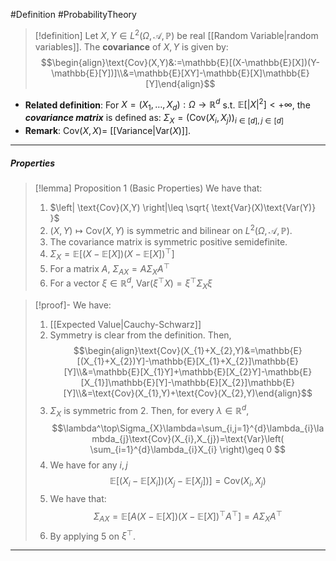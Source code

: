 #Definition #ProbabilityTheory 

> [!definition]
> Let $X,Y\in L^2(\Omega,\mathcal{A},\mathbb{P})$ be real [[Random Variable|random variables]]. The **covariance** of $X,Y$ is given by: $$\begin{align}\text{Cov}(X,Y)&:=\mathbb{E}[(X-\mathbb{E}[X])(Y-\mathbb{E}[Y])]\\&=\mathbb{E}[XY]-\mathbb{E}[X]\mathbb{E}[Y]\end{align}$$ 
- **Related definition**: For $X=(X_{1},\dots,X_{d}):\Omega\to \mathbb{R}^d$ s.t. $\mathbb{E}[\left| X \right|^{2}]<+\infty$, the ***covariance matrix*** is defined as: $\Sigma_{X}=\left( \text{Cov}(X_{i},X_{j}) \right)_{i\in[d],j\in [d]}$
- **Remark**: $\text{Cov}(X,X)=$ [[Variance|$\text{Var}(X)$]].
---
##### Properties
> [!lemma] Proposition 1 (Basic Properties)
> We have that:
> 1. $\left| \text{Cov}(X,Y) \right|\leq \sqrt{ \text{Var}(X)\text{Var(Y)} }$
> 2. $(X,Y)\mapsto \text{Cov}(X,Y)$ is symmetric and bilinear on $L^2(\Omega,\mathcal{A},\mathbb{P})$. 
> 3. The covariance matrix is symmetric positive semidefinite. 
> 4. $\Sigma_{X}=\mathbb{E}[(X-\mathbb{E}[X])(X-\mathbb{E}[X])^\top]$
> 5. For a matrix $A$, $\Sigma_{AX}=A\Sigma_{X}A^\top$
> 6. For a vector $\xi\in \mathbb{R}^d$, $\text{Var}(\xi^\top X)= \xi^\top \Sigma_{X}\xi$

> [!proof]-
> We have:
> 1. [[Expected Value|Cauchy-Schwarz]]
> 2. Symmetry is clear from the definition. Then, $$\begin{align}\text{Cov}(X_{1}+X_{2},Y)&=\mathbb{E}[(X_{1}+X_{2})Y]-\mathbb{E}[X_{1}+X_{2}]\mathbb{E}[Y]\\&=\mathbb{E}[X_{1}Y]+\mathbb{E}[X_{2}Y]-\mathbb{E}[X_{1}]\mathbb{E}[Y]-\mathbb{E}[X_{2}]\mathbb{E}[Y]\\&=\text{Cov}(X_{1},Y)+\text{Cov}(X_{2},Y)\end{align}$$
> 3. $\Sigma_{X}$ is symmetric from 2. Then, for every $\lambda\in \mathbb{R}^d$, $$\lambda^\top\Sigma_{X}\lambda=\sum_{i,j=1}^{d}\lambda_{i}\lambda_{j}\text{Cov}(X_{i},X_{j})=\text{Var}\left( \sum_{i=1}^{d}\lambda_{i}X_{i} \right)\geq 0 $$
> 4. We have for any $i,j$ $$\mathbb{E}[(X_{i}-\mathbb{E}[X_{i}])(X_{j}-\mathbb{E}[X_{j}])]=\text{Cov}(X_{i},X_{j})$$
> 5. We have that: $$\Sigma_{AX}=\mathbb{E}[A(X-\mathbb{E}[X])(X-\mathbb{E}[X])^\top A^\top]=A \Sigma_{X}A^\top$$
> 6. By applying 5 on $\xi^\top$.
---
